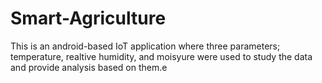 # Smart-Agriculture
This is an android-based IoT application where three parameters; temperature, realtive humidity, and moisyure were used to study the data and provide analysis based on them.e 
